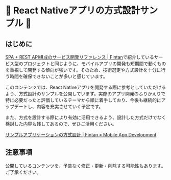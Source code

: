# 🚧 React Nativeアプリの方式設計サンプル 🚧

## はじめに

[SPA + REST API構成のサービス開発リファレンス \| Fintan](https://fintan.jp/?p=5952)で紹介しているサービス型のプロジェクトと同じように、モバイルアプリの開発も短期間で動くものを重視して開発する傾向が強いです。そのため、技術選定や方式設計を十分に行う時間を確保できないことが多いと感じています。

このコンテンツでは、React Nativeアプリを開発する際に参考としていただけるよう、方式設計のサンプルを公開しています。実際のアプリ開発のふりかえりで特に必要だったと評価しているテーマから順に着手しており、今後も継続的にアップデートし、内容を充実させていく予定です。

また、方式を設計する際により有効に活用できるよう、設計した方式だけでなく検討した内容も残してあるので、ぜひご活用ください。

[サンプルアプリケーションの方式設計 \| Fintan » Mobile App Development](https://ws-4020.github.io/mobile-app-crib-notes/react-native/santoku)

<!--
## コンテンツの紹介

### アプリケーションの初期化処理

<何が問題になったか>
<どう考えているか>
<リンク>

### ディープリンク

<何が問題になったか>
<どう考えているか>
<リンク>

### エラーハンドリング

<何が問題になったか>
<どう考えているか>
<リンク>

-->

## 注意事項

公開しているコンテンツを、予告なく修正・更新・削除する可能性もあります。ご了承ください。
